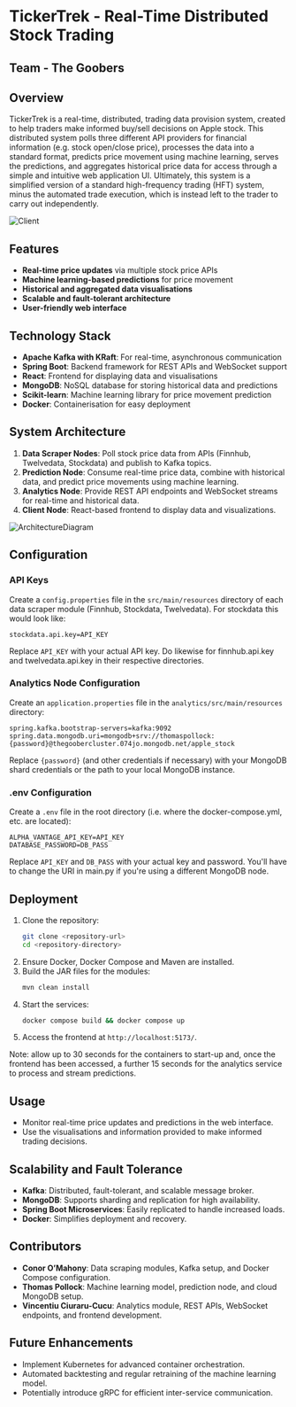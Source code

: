# TickerTrek - Real-Time Distributed Stock Trading

## Team - The Goobers

## Overview
TickerTrek is a real-time, distributed, trading data provision system, created to help traders make informed buy/sell decisions on Apple stock. This distributed system polls three different API providers for financial information (e.g. stock open/close price), processes the data into a standard format, predicts price movement using machine learning, serves the predictions, and aggregates historical price data for access through a simple and intuitive web application UI. Ultimately, this system is a simplified version of a standard high-frequency trading (HFT) system, minus the automated trade execution, which is instead left to the trader to carry out independently.

![Client](https://github.com/user-attachments/assets/b55e8433-fdfa-47d0-8145-3c0834ffb32e)

## Features
- **Real-time price updates** via multiple stock price APIs
- **Machine learning-based predictions** for price movement
- **Historical and aggregated data visualisations**
- **Scalable and fault-tolerant architecture**
- **User-friendly web interface**

## Technology Stack
- **Apache Kafka with KRaft**: For real-time, asynchronous communication
- **Spring Boot**: Backend framework for REST APIs and WebSocket support
- **React**: Frontend for displaying data and visualisations
- **MongoDB**: NoSQL database for storing historical data and predictions
- **Scikit-learn**: Machine learning library for price movement prediction
- **Docker**: Containerisation for easy deployment

## System Architecture
1. **Data Scraper Nodes**: Poll stock price data from APIs (Finnhub, Twelvedata, Stockdata) and publish to Kafka topics.
2. **Prediction Node**: Consume real-time price data, combine with historical data, and predict price movements using machine learning.
3. **Analytics Node**: Provide REST API endpoints and WebSocket streams for real-time and historical data.
4. **Client Node**: React-based frontend to display data and visualizations.

![ArchitectureDiagram](https://github.com/user-attachments/assets/f303c534-b40e-429c-b5bc-622cb8d3bc58)

## Configuration
### API Keys
Create a `config.properties` file in the `src/main/resources` directory of each data scraper module (Finnhub, Stockdata, Twelvedata). For stockdata this would look like:
```
stockdata.api.key=API_KEY
```
Replace `API_KEY` with your actual API key. Do likewise for finnhub.api.key and twelvedata.api.key in their respective directories.

### Analytics Node Configuration
Create an `application.properties` file in the `analytics/src/main/resources` directory:
```
spring.kafka.bootstrap-servers=kafka:9092
spring.data.mongodb.uri=mongodb+srv://thomaspollock:{password}@thegoobercluster.074jo.mongodb.net/apple_stock
```
Replace `{password}` (and other credentials if necessary) with your MongoDB shard credentials or the path to your local MongoDB instance.

### .env Configuration
Create a `.env` file in the root directory (i.e. where the docker-compose.yml, etc. are located):
```
ALPHA_VANTAGE_API_KEY=API_KEY
DATABASE_PASSWORD=DB_PASS
```
Replace `API_KEY` and `DB_PASS` with your actual key and password. You'll have to change the URI in main.py if you're using a different MongoDB node.

## Deployment
1. Clone the repository:
   ```bash
   git clone <repository-url>
   cd <repository-directory>
   ```
2. Ensure Docker, Docker Compose and Maven are installed.
3. Build the JAR files for the modules:
    ```bash
   mvn clean install
    ```
3. Start the services:
   ```bash
   docker compose build && docker compose up
   ```
4. Access the frontend at `http://localhost:5173/`.

Note: allow up to 30 seconds for the containers to start-up and, once the frontend has been accessed, a further 15 seconds for the analytics service to process and stream predictions.

## Usage
- Monitor real-time price updates and predictions in the web interface.
- Use the visualisations and information provided to make informed trading decisions.

## Scalability and Fault Tolerance
- **Kafka**: Distributed, fault-tolerant, and scalable message broker.
- **MongoDB**: Supports sharding and replication for high availability.
- **Spring Boot Microservices**: Easily replicated to handle increased loads.
- **Docker**: Simplifies deployment and recovery.

## Contributors
- **Conor O’Mahony**: Data scraping modules, Kafka setup, and Docker Compose configuration.
- **Thomas Pollock**: Machine learning model, prediction node, and cloud MongoDB setup.
- **Vincentiu Ciuraru-Cucu**: Analytics module, REST APIs, WebSocket endpoints, and frontend development.

## Future Enhancements
- Implement Kubernetes for advanced container orchestration.
- Automated backtesting and regular retraining of the machine learning model.
- Potentially introduce gRPC for efficient inter-service communication.

